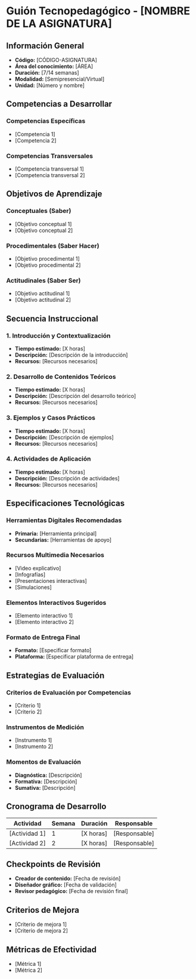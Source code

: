 # Guión Tecnopedagógico - [NOMBRE DE LA ASIGNATURA]

## Información General
- **Código:** [CÓDIGO-ASIGNATURA]
- **Área del conocimiento:** [ÁREA]
- **Duración:** [7/14 semanas]
- **Modalidad:** [Semipresencial/Virtual]
- **Unidad:** [Número y nombre]

## Competencias a Desarrollar
### Competencias Específicas
- [Competencia 1]
- [Competencia 2]

### Competencias Transversales
- [Competencia transversal 1]
- [Competencia transversal 2]

## Objetivos de Aprendizaje

### Conceptuales (Saber)
- [Objetivo conceptual 1]
- [Objetivo conceptual 2]

### Procedimentales (Saber Hacer)
- [Objetivo procedimental 1]
- [Objetivo procedimental 2]

### Actitudinales (Saber Ser)
- [Objetivo actitudinal 1]
- [Objetivo actitudinal 2]

## Secuencia Instruccional

### 1. Introducción y Contextualización
- **Tiempo estimado:** [X horas]
- **Descripción:** [Descripción de la introducción]
- **Recursos:** [Recursos necesarios]

### 2. Desarrollo de Contenidos Teóricos
- **Tiempo estimado:** [X horas]
- **Descripción:** [Descripción del desarrollo teórico]
- **Recursos:** [Recursos necesarios]

### 3. Ejemplos y Casos Prácticos
- **Tiempo estimado:** [X horas]
- **Descripción:** [Descripción de ejemplos]
- **Recursos:** [Recursos necesarios]

### 4. Actividades de Aplicación
- **Tiempo estimado:** [X horas]
- **Descripción:** [Descripción de actividades]
- **Recursos:** [Recursos necesarios]

## Especificaciones Tecnológicas

### Herramientas Digitales Recomendadas
- **Primaria:** [Herramienta principal]
- **Secundarias:** [Herramientas de apoyo]

### Recursos Multimedia Necesarios
- [Video explicativo]
- [Infografías]
- [Presentaciones interactivas]
- [Simulaciones]

### Elementos Interactivos Sugeridos
- [Elemento interactivo 1]
- [Elemento interactivo 2]

### Formato de Entrega Final
- **Formato:** [Especificar formato]
- **Plataforma:** [Especificar plataforma de entrega]

## Estrategias de Evaluación

### Criterios de Evaluación por Competencias
- [Criterio 1]
- [Criterio 2]

### Instrumentos de Medición
- [Instrumento 1]
- [Instrumento 2]

### Momentos de Evaluación
- **Diagnóstica:** [Descripción]
- **Formativa:** [Descripción]
- **Sumativa:** [Descripción]

## Cronograma de Desarrollo
| Actividad | Semana | Duración | Responsable |
|-----------|--------|----------|-------------|
| [Actividad 1] | 1 | [X horas] | [Responsable] |
| [Actividad 2] | 2 | [X horas] | [Responsable] |

## Checkpoints de Revisión
- **Creador de contenido:** [Fecha de revisión]
- **Diseñador gráfico:** [Fecha de validación]
- **Revisor pedagógico:** [Fecha de revisión final]

## Criterios de Mejora
- [Criterio de mejora 1]
- [Criterio de mejora 2]

## Métricas de Efectividad
- [Métrica 1]
- [Métrica 2]